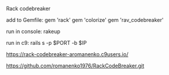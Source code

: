 Rack codebreaker

add to Gemfile:
    gem 'rack'
    gem 'colorize'
    gem 'rav_codebreaker'

run in console: rakeup

run in c9: rails s -p $PORT -b $IP

https://rack-codebreaker-aromanenko.c9users.io/
  
https://github.com/romanenko1976/RackCodeBreaker.git



